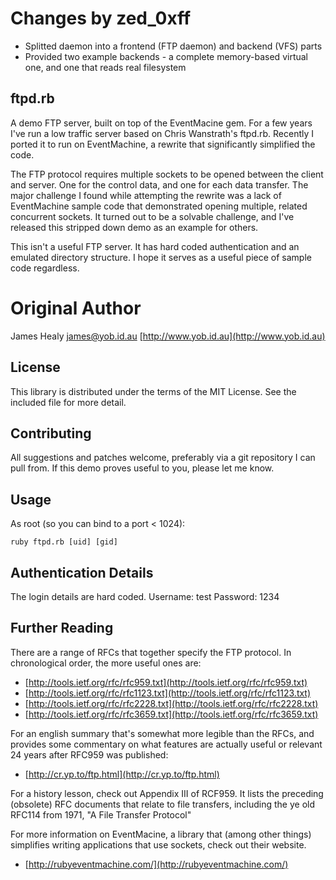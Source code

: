 
# Changes by zed_0xff

- Splitted daemon into a frontend (FTP daemon) and backend (VFS) parts
- Provided two example backends - a complete memory-based virtual one, and one that reads real filesystem

## ftpd.rb

A demo FTP server, built on top of the EventMacine gem. For a few years I've run
a low traffic server based on Chris Wanstrath's ftpd.rb. Recently I ported it
to run on EventMachine, a rewrite that significantly simplified the code.

The FTP protocol requires multiple sockets to be opened between the client and server.
One for the control data, and one for each data transfer. The major challenge
I found while attempting the rewrite was a lack of EventMachine sample code
that demonstrated opening multiple, related concurrent sockets. It turned out
to be a solvable challenge, and I've released this stripped down demo as
an example for others.

This isn't a useful FTP server. It has hard coded authentication and an
emulated directory structure. I hope it serves as a useful piece of sample code
regardless.

# Original Author

James Healy <james@yob.id.au>
[http://www.yob.id.au](http://www.yob.id.au)

## License

This library is distributed under the terms of the MIT License. See the included file for
more detail.

## Contributing

All suggestions and patches welcome, preferably via a git repository I can pull from.
If this demo proves useful to you, please let me know.

## Usage

As root (so you can bind to a port < 1024):

    ruby ftpd.rb [uid] [gid]

## Authentication Details

The login details are hard coded. Username: test Password: 1234

## Further Reading

There are a range of RFCs that together specify the FTP protocol. In chronological
order, the more useful ones are:

- [http://tools.ietf.org/rfc/rfc959.txt](http://tools.ietf.org/rfc/rfc959.txt)
- [http://tools.ietf.org/rfc/rfc1123.txt](http://tools.ietf.org/rfc/rfc1123.txt)
- [http://tools.ietf.org/rfc/rfc2228.txt](http://tools.ietf.org/rfc/rfc2228.txt)
- [http://tools.ietf.org/rfc/rfc3659.txt](http://tools.ietf.org/rfc/rfc3659.txt)

For an english summary that's somewhat more legible than the RFCs, and provides
some commentary on what features are actually useful or relevant 24 years after
RFC959 was published:

- [http://cr.yp.to/ftp.html](http://cr.yp.to/ftp.html)

For a history lesson, check out Appendix III of RCF959. It lists the preceding
(obsolete) RFC documents that relate to file transfers, including the ye old
RFC114 from 1971, "A File Transfer Protocol"

For more information on EventMacine, a library that (among other things) simplifies
writing applications that use sockets, check out their website.

- [http://rubyeventmachine.com/](http://rubyeventmachine.com/)
